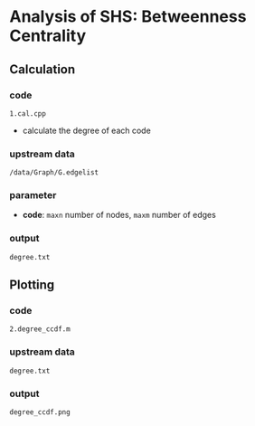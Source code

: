 # Analysis of SHS: Betweenness Centrality

## Calculation 
### code
`1.cal.cpp`  
- calculate the degree of each code
### upstream data
`/data/Graph/G.edgelist`  
### parameter
- **code**: `maxn` number of nodes, `maxm` number of edges
### output
`degree.txt`

## Plotting
### code
`2.degree_ccdf.m`
### upstream data
`degree.txt`
### output
`degree_ccdf.png`